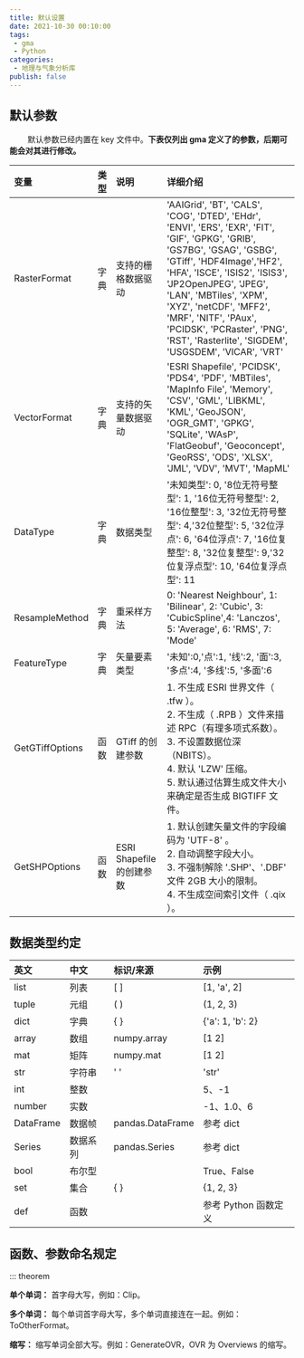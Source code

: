 ```yaml
---
title: 默认设置
date: 2021-10-30 00:10:00
tags:
 - gma
 - Python
categories:
 - 地理与气象分析库
publish: false
---
```


## 默认参数

&emsp;&emsp; 默认参数已经内置在 key 文件中。**下表仅列出 gma 定义了的参数，后期可能会对其进行修改。**


| 变量                   | 类型 | 说明                       | 详细介绍                                                     |
| :--------------------- | :--------------- | :------------------------- | :----------------------------------------------------------- |
| RasterFormat           | 字典 | 支持的栅格数据驱动         | 'AAIGrid', 'BT', 'CALS', 'COG', 'DTED', 'EHdr', 'ENVI', 'ERS', 'EXR', 'FIT', 'GIF', 'GPKG', 'GRIB', 'GS7BG', 'GSAG', 'GSBG', 'GTiff', 'HDF4Image','HF2', 'HFA', 'ISCE', 'ISIS2', 'ISIS3', 'JP2OpenJPEG', 'JPEG', 'LAN', 'MBTiles', 'XPM', 'XYZ', 'netCDF', 'MFF2', 'MRF', 'NITF', 'PAux', 'PCIDSK', 'PCRaster', 'PNG', 'RST', 'Rasterlite', 'SIGDEM', 'USGSDEM', 'VICAR', 'VRT' |
| VectorFormat           | 字典 | 支持的矢量数据驱动         | 'ESRI Shapefile', 'PCIDSK', 'PDS4', 'PDF', 'MBTiles',  'MapInfo File', 'Memory', 'CSV', 'GML', 'LIBKML', 'KML', 'GeoJSON', 'OGR_GMT', 'GPKG', 'SQLite', 'WAsP',  'FlatGeobuf', 'Geoconcept', 'GeoRSS', 'ODS', 'XLSX', 'JML', 'VDV', 'MVT', 'MapML' |
| DataType               | 字典 | 数据类型                   | '未知类型': 0, '8位无符号整型': 1, '16位无符号整型': 2, '16位整型': 3, '32位无符号整型': 4,'32位整型': 5, '32位浮点': 6, '64位浮点': 7, '16位复整型': 8, '32位复整型': 9,'32位复浮点型': 10, '64位复浮点型': 11 |
| ResampleMethod         | 字典 | 重采样方法                 | 0: 'Nearest Neighbour', 1: 'Bilinear', 2: 'Cubic', 3: 'CubicSpline',4: 'Lanczos', 5: 'Average', 6: 'RMS', 7: 'Mode' |
| FeatureType            | 字典 | 矢量要素类型               | '未知':0,'点':1, '线':2, '面':3, '多点':4, '多线':5, '多面':6 |
| GetGTiffOptions        | 函数 | GTiff 的创建参数            | 1. 不生成 ESRI 世界文件（ .tfw ）。<br> 2. 不生成（ .RPB ）文件来描述 RPC（有理多项式系数）。<br> 3.  不设置数据位深（NBITS）。<br> 4. 默认 'LZW' 压缩。<br> 5.  默认通过估算生成文件大小来确定是否生成 BIGTIFF 文件。 |
| GetSHPOptions          | 函数 | ESRI Shapefile 的创建参数  | 1. 默认创建矢量文件的字段编码为 'UTF-8' 。<br> 2. 自动调整字段大小。 <br> 3. 不强制解除 '.SHP'、'.DBF' 文件 2GB 大小的限制。 <br> 4. 不生成空间索引文件（ .qix ）。 |

## 数据类型约定

|英文 | 中文 | 标识/来源 | 示例 |
| :--- | :---- | :---- | :---- |
|list   |列表 |[ ] |[1, 'a', 2] |
| tuple | 元组 | ( ) | (1, 2, 3) |
| dict | 字典 | { } | {'a': 1, 'b': 2} |
| array | 数组 | numpy.array      | [1 2]            |
| mat | 矩阵     | numpy.mat        | [1 2]            |
| str | 字符串 | ' ' | 'str' |
| int | 整数 |                  | 5、-1            |
| number | 实数 |                  | -1、1.0、6       |
| DataFrame | 数据帧 | pandas.DataFrame | 参考 dict        |
| Series | 数据系列 | pandas.Series | 参考 dict |
| bool | 布尔型 |  | True、False |
| set | 集合 | { } | {1, 2, 3} |
| def | 函数 | | 参考 Python 函数定义 |


## 函数、参数命名规定
::: theorem 

**单个单词：** 首字母大写，例如：Clip。

**多个单词：** 每个单词首字母大写，多个单词直接连在一起。例如：ToOtherFormat。

**缩写：** 缩写单词全部大写。例如：GenerateOVR，OVR 为 Overviews 的缩写。